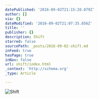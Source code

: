 ```yaml
---
datePublished: '2016-09-02T21:15:20.079Z'
author: []
via: {}
dateModified: '2016-09-02T21:07:35.856Z'
title: ''
publisher: {}
description: Shift
starred: false
sourcePath: _posts/2016-09-02-shift.md
inFeed: true
hasPage: true
inNav: false
url: shift/index.html
_context: 'http://schema.org'
_type: Article

---
```

![Shift](https://the-grid-user-content.s3-us-west-2.amazonaws.com/d5774da9-8c9a-4850-90ef-300c1f24d9e1.jpg)